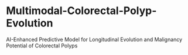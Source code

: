 # Multimodal-Colorectal-Polyp-Evolution
AI-Enhanced Predictive Model for Longitudinal Evolution and Malignancy Potential of Colorectal Polyps 
